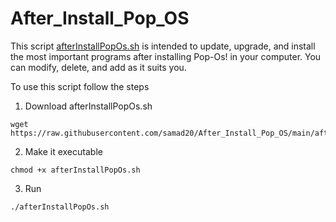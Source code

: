 # After_Install_Pop_OS
This script [afterInstallPopOs.sh](https://github.com/samad20/After_Install_Pop_OS/blob/main/afterInstallPopOs.sh) is intended to update, upgrade, and install the most important programs after installing Pop-Os! in your computer. You can modify, delete, and add as it suits you. 

To use this script follow the steps

1. Download afterInstallPopOs.sh

```
wget https://raw.githubusercontent.com/samad20/After_Install_Pop_OS/main/afterInstallPopOs.sh
```

2. Make it executable

```
chmod +x afterInstallPopOs.sh
```

3. Run

```
./afterInstallPopOs.sh
```
